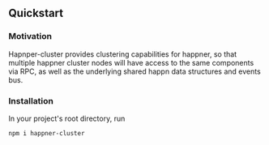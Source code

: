 ## Quickstart

### Motivation

Hapnper-cluster provides clustering capabilities for happner, so that multiple happner cluster nodes will have access to the same components via RPC, as well as the underlying shared happn data structures and events bus.

### Installation

In your project's root directory, run

```bash
npm i happner-cluster
``` 